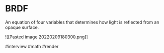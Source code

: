 # BRDF
An equation of four variables that determines how light is reflected from an opaque surface.

![[Pasted image 20220209180300.png]]

#interview #math #render 